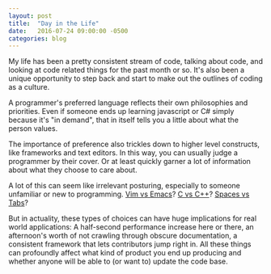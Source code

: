 ```yaml
---
layout: post
title:  "Day in the Life"
date:   2016-07-24 09:00:00 -0500
categories: blog
---
```


My life has been a pretty consistent stream of code, talking about code, and looking at code related things for the past month or so. It's also been a unique opportunity to step back and start to make out the outlines of coding as a culture.

<!--more-->

A programmer's preferred language reflects their own philosophies and priorities. Even if someone ends up learning javascript or C# simply because it's "in demand", that in itself tells you a little about what the person values.

The importance of preference also trickles down to higher level constructs, like frameworks and text editors. In this way, you can usually judge a programmer by their cover. Or at least quickly garner a lot of information about what they choose to care about.

A lot of this can seem like irrelevant posturing, especially to someone unfamiliar or new to programming. [Vim vs Emacs]? [C vs C++]? [Spaces vs Tabs]?

But in actuality, these types of choices can have huge implications for real world applications: A half-second performance increase here or there, an afternoon's worth of not crawling through obscure documentation, a consistent framework that lets contributors jump right in. All these things can profoundly affect what kind of product you end up producing and whether anyone will be able to (or want to) update the code base.


[Vim vs Emacs]:https://en.wikipedia.org/wiki/Editor_war
[C vs C++]:http://harmful.cat-v.org/software/c++/linus
[Spaces vs Tabs]:https://www.jwz.org/doc/tabs-vs-spaces.html
